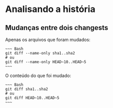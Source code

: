 # Analisando a história

## Mudanças entre dois changests

Apenas os arquivos que foram mudados:

    ~~~ Bash
    git diff --name-only sha1..sha2
    # ou
    git diff --name-only HEAD~10..HEAD~5
    ~~~

O conteúdo do que foi mudado:

    ~~~ Bash
    git diff sha1..sha2
    # ou
    git diff HEAD~10..HEAD~5
    ~~~
